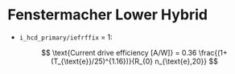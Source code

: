 # Fenstermacher Lower Hybrid

- `i_hcd_primary/iefrffix` = 1:

$$
\text{Current drive efficiency [A/W]} = 0.36 \frac{(1+(T_{\text{e}}/25)^{1.16})}{R_{0} n_{\text{e},20}}
$$                